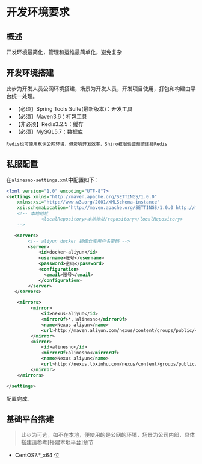 # 开发环境要求

## 概述

开发环境最简化，管理和运维最简单化，避免复杂

## 开发环境搭建

此步为开发人员公网环境搭建，场景为开发人员，开发项目使用，打包和构建由平台统一处理。

- 【必须】Spring Tools Suite(最新版本)：开发工具
- 【必须】Maven3.6：打包工具
- 【非必须】Redis3.2.5：缓存
- 【必须】MySQL5.7：数据库

`Redis也可使用默认公网环境，但影响开发效率，Shiro权限验证频繁连接Redis`

## 私服配置

在`alinesno-settings.xml`中配置如下：

```xml
<?xml version="1.0" encoding="UTF-8"?>
<settings xmlns="http://maven.apache.org/SETTINGS/1.0.0"
    xmlns:xsi="http://www.w3.org/2001/XMLSchema-instance"
    xsi:schemaLocation="http://maven.apache.org/SETTINGS/1.0.0 http://maven.apache.org/xsd/settings-1.0.0.xsd">
    <!-- 本地地址
             <localRepository>本地地址/repository</localRepository>
    -->

   <servers>
        <!-- aliyun docker 镜像仓库用户名密码 -->
        <server>
            <id>docker-aliyun</id>
            <username>账号</username>
            <password>密码</password>
            <configuration>
              <email>账号</email>
            </configuration>
        </server>
   </servers>

    <mirrors>
         <mirror>
             <id>nexus-aliyun</id>
             <mirrorOf>*,!alinesno</mirrorOf>
             <name>Nexus aliyun</name>
             <url>http://maven.aliyun.com/nexus/content/groups/public/</url>
         </mirror>
         <mirror>
             <id>alinesno</id>
             <mirrorOf>alinesno</mirrorOf>
             <name>Nexus aliyun</name>
             <url>http://nexus.lbxinhu.com/nexus/content/groups/public/</url>
         </mirror>
    </mirrors>

</settings>
```

配置完成.

## 基础平台搭建

> 此步为可选，如不在本地，便使用的是公网的环境，场景为公司内部，具体搭建请参考[搭建本地平台]章节

- CentOS7.\*\_x64 位
